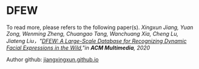 # DFEW
To read more, please refers to the following paper(s).
*Xingxun Jiang, Yuan Zong, Wenming Zheng, Chuangao Tang, Wanchuang Xia,  Cheng Lu, Jiateng Liu，"[DFEW: A Large-Scale Database for Recognizing Dynamic Facial Expressions in the Wild](https://dl.acm.org/doi/10.1145/3394171.3413620),"in <strong>ACM Multimedia</strong>, 2020*

Author github: [jiangxingxun.github.io](https://jiangxingxun.github.io/)


